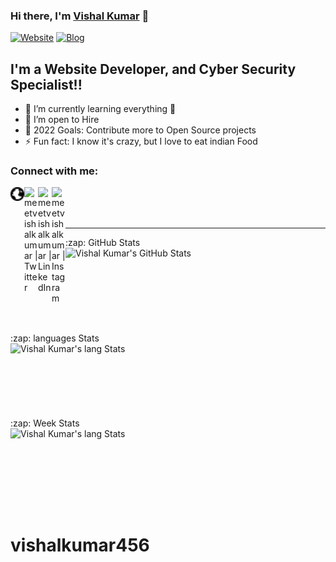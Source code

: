 ### Hi there, I'm [Vishal Kumar][website] 👋 
[![Website](https://img.shields.io/website?label=Portfolio&style=for-the-badge&url=https%3A%2F%2Fmeetvishalkumar.com)](https://meetvishalkumar.com)
[![Blog](https://img.shields.io/website?label=My%20Personal+Blog&style=for-the-badge&url=https%3A%2F%2Fblog.meetvishalkumar.com)](https://blog.meetvishalkumar.com)

## I'm a Website Developer, and Cyber Security Specialist!!


- 🌱 I’m currently learning everything 🤣
- 👯 I’m open to Hire
- 🥅 2022 Goals: Contribute more to Open Source projects
- ⚡ Fun fact: I know it's crazy, but I love to eat indian Food

### Connect with me:

[<img align="left" alt="meetvishalkumar.com" width="22px" src="https://raw.githubusercontent.com/iconic/open-iconic/master/svg/globe.svg" />][website]

[<img align="left" alt="meetvishalkumar | Twitter" width="22px" src="https://cdn.jsdelivr.net/npm/simple-icons@v3/icons/twitter.svg" />][twitter]
[<img align="left" alt="meetvishalkumar | LinkedIn" width="22px" src="https://cdn.jsdelivr.net/npm/simple-icons@v3/icons/linkedin.svg" />][linkedin]
[<img align="left" alt="meetvishalkumar | Instagram" width="22px" src="https://cdn.jsdelivr.net/npm/simple-icons@v3/icons/instagram.svg" />][instagram]

<br />



<br />
<br />

---


  <summary>:zap: GitHub Stats</summary>

  <img align="left" alt="Vishal Kumar's GitHub Stats" src="https://github-readme-stats.vercel.app/api?username=vishalkumar456&show_icons=true&hide_border=true" />
  <br><br><br><br><br><br><br><br> 
 <summary>:zap: languages Stats</summary>
  <img align="left" alt="Vishal Kumar's lang Stats" src="https://github-readme-stats.vercel.app/api/top-langs/?username=vishalkumar456&layout=compact" />
    <br><br><br><br><br><br><br>
 <summary>:zap: Week Stats </summary>
  <img align="left" alt="Vishal Kumar's lang Stats" src="https://github-readme-stats.vercel.app/api/wakatime?username=vishalkumar456" />

<br><br>

[website]: https://meetvishalkumar.com
[twitter]: https://twitter.com/VishaIKumar456
[instagram]: https://www.instagram.com/vishal.kumar456/
[linkedin]: https://www.linkedin.com/in/vishal-kumar-a59b80197/
<br><br><br><br>
# vishalkumar456
